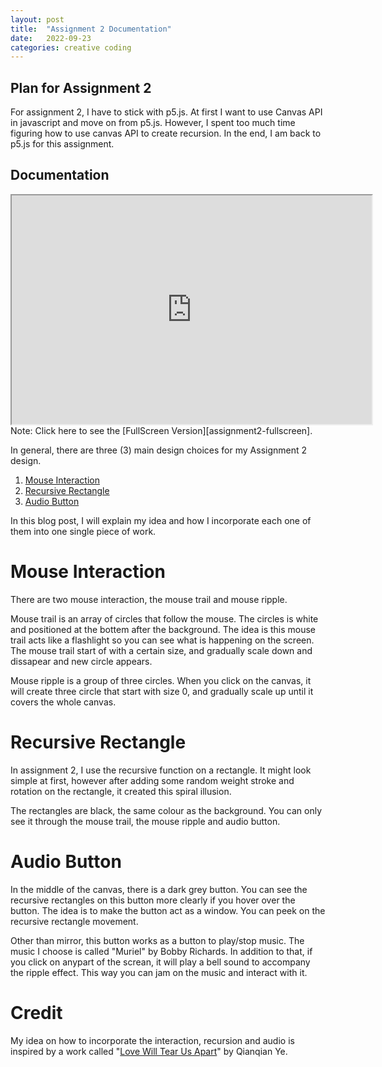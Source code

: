 ```yaml
---
layout: post
title:  "Assignment 2 Documentation"
date:   2022-09-23
categories: creative coding
---
```


## Plan for Assignment 2
For assignment 2, I have to stick with p5.js. At first I want to use Canvas API in javascript and move on from p5.js. However, I spent too much time figuring how to use canvas API to create recursion. In the end, I am back to p5.js for this assignment. 

## Documentation

<div align ="center">
  <iframe width="576" height="366" src="https://editor.p5js.org/reilivia/full/e7vwtiFS2"></iframe>
</div>
Note: Click here to see the [FullScreen Version][assignment2-fullscreen].
<br>

In general, there are three (3) main design choices for my Assignment 2 design. 
1. [Mouse Interaction][mouse-interaction]
2. [Recursive Rectangle][recursive-rectangle]
3. [Audio Button][audio-button]

In this blog post, I will explain my idea and how I incorporate each one of them into one single piece of work. 

# Mouse Interaction

There are two mouse interaction, the mouse trail and mouse ripple.

Mouse trail is an array of circles that follow the mouse. The circles is white and positioned at the bottem after the background. The idea is this mouse trail acts like a flashlight so you can see what is happening on the screen. The mouse trail start of with a certain size, and gradually scale down and dissapear and new circle appears.

Mouse ripple is a group of three circles. When you click on the canvas, it will create three circle that start with size 0, and gradually scale up until it covers the whole canvas.

# Recursive Rectangle
In assignment 2, I use the recursive function on a rectangle. It might look simple at first, however after adding some random weight stroke and rotation on the rectangle, it created this spiral illusion.

The rectangles are black, the same colour as the background. You can only see it through the mouse trail, the mouse ripple and audio button.

# Audio Button
In the middle of the canvas, there is a dark grey button. You can see the recursive rectangles on this button more clearly if you hover over the button. The idea is to make the button act as a window. You can peek on the recursive rectangle movement.

Other than mirror, this button works as a button to play/stop music. The music I choose is called "Muriel" by Bobby Richards. In addition to that, if you click on anypart of the screan, it will play a bell sound to accompany the ripple effect. This way you can jam on the music and interact with it. 

# Credit
My idea on how to incorporate the interaction, recursion and audio is inspired by a work called "[Love Will Tear Us Apart][qianqianye]" by Qianqian Ye.

[assignment2-fullscreen]: https://editor.p5js.org/reilivia/full/e7vwtiFS2

[mouse-interaction]: https://reilivia.github.io/creative/coding/2022/09/19/exploring-the-mouse-interaction-array.html
[recursive-rectangle]: https://reilivia.github.io/creative/coding/2022/09/20/exploring-the-recursion-function.html
[audio-button]: https://reilivia.github.io/creative/coding/2022/09/22/creating-the-audio-button.html
[qianqianye]: https://qianqian-ye.com/Everyday/Day28/ 
